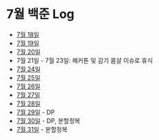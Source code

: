 # 7월 백준 Log

- [7월 18일](./0718/)
- [7월 19일](./0719/)
- [7월 20일](./0720/)
- 7월 21일 - 7월 23일: 해커톤 및 감기 몸살 이슈로 휴식
- [7월 24일](./0724/)
- [7월 25일](./0725/)
- [7월 26일](./0726/)
- [7월 27일](./0727/)
- [7월 28일](./0728/)
- [7월 29일](./0729/) - DP
- [7월 30일](./0730/) - DP, 분할정복
- [7월 31일](./0731/) - 분할정복